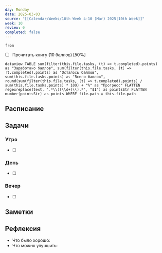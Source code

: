 ```yaml
---
day: Monday
date: 2025-03-03
source: "[[Calendar/Weeks/10th Week 4-10 (Mar) 2025|10th Week]]"
week: 10
review: 0
completed: false
---
```


```tasks
from 
```
- [ ] Прочитать книгу (10 баллов) [50%]

```dataview TABLE sum(filter(this.file.tasks, (t) => t.completed).points) as "Заработано баллов", sum(filter(this.file.tasks, (t) => !t.completed).points) as "Осталось баллов", sum(this.file.tasks.points) as "Всего баллов", round(sum(filter(this.file.tasks, (t) => t.completed).points) / sum(this.file.tasks.points) * 100) + "%" as "Прогресс" FLATTEN regexreplace(text, ".*\\((\\d+)\\).*", "$1") as pointsStr FLATTEN number(pointsStr) as points WHERE file.path = this.file.path ```


## Расписание

## Задачи

### Утро

- [ ]

### День

- [ ]

### Вечер

- [ ]

## Заметки

## Рефлексия

- Что было хорошо:
- Что можно улучшить: